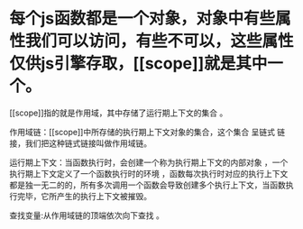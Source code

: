 # 每个js函数都是一个对象，对象中有些属性我们可以访问，有些不可以，这些属性仅供js引擎存取，[[scope]]就是其中一个。
[[scope]]指的就是作用域，其中存储了运行期上下文的集合 。

作用域链：[[scope]]中所存储的执行期上下文对象的集合，这个集合 呈链式 链接，我们把这种链式链接叫做作用域链。 

运行期上下文：当函数执行时，会创建一个称为执行期上下文的内部对象 ，一个执行期上下文定义了一个函数执行时的环境 ，函数每次执行时对应的执行上下文都是独一无二的的，所有多次调用一个函数会导致创建多个执行上下文，当函数执行完毕，它所产生的执行上下文被摧毁。

查找变量:从作用域链的顶端依次向下查找 。